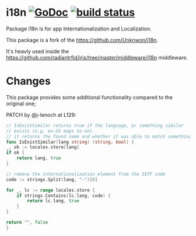 i18n [![GoDoc](https://godoc.org/github.com/iris-contrib/i18n?status.svg)](https://godoc.org/github.com/iris-contrib/i18n)
[![build status](https://img.shields.io/travis/iris-contrib/i18n/master.svg?style=flat-square)](https://travis-ci.org/iris-contrib/i18n)
====

Package i18n is for app Internationalization and Localization.

This package is a fork of the https://github.com/Unknwon/i18n.

It's heavly used inside the https://github.com/radiantrfid/iris/tree/master/middleware/i18n middleware.

# Changes

This package provides some additional functionality compared to the original one;

PATCH by @j-lenoch at L129:

```go
// IsExistSimilar returns true if the language, or something similar
// exists (e.g. en-US maps to en).
// it returns the found name and whether it was able to match something.
func IsExistSimilar(lang string) (string, bool) {
_, ok := locales.store[lang]
if ok {
    return lang, true
}

// remove the internationalization element from the IETF code
code := strings.Split(lang, "-")[0]

for _, lc := range locales.store {
    if strings.Contains(lc.lang, code) {
        return lc.lang, true
    }
}

return "", false
}
```
